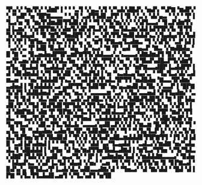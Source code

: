 ▜▚▞▞▝▆▞▛▞▝▟▆▛▐▝▝▝▃▜▝▞▄▃▚▜▝▞▚▟▞▟█▟▚▝▅▟▚▝▚▛▇▝▆▟▛▞▚▝▚▟▛▝▅▝█▛▇▃▃▃▝▝▄▜▝▃▟▜▜▟▊▃▛▛▐▝▉▝▞▃▚▝▟▞▄▃▝▝▞▝▝▛▐▜▃▞▅▝▊▝▆▞▛▟▆▟▉▜▜▟▊▞▟▝▝▜▝▞▜▞▆▞▞▞▝▞▟▜▃▃▞▝▊▃▛▟▆▜▚▟▐▃▆▞▝▞▅▜▛▛▇▞▞▟▅▜▞▟▛▟▜▃▛▟▝▜▃▜▟▃▆▞▟▟▐▟▜▜▛▞▙▝▊▜▜▜▞▞▜▟▄▟▝▝▉▝▇▜▞▜▅▟█▜▝▟▝▃▝▟▚▜▜▞▆▟▊▟▟▟▚▃▚▜▄▟▄▞▛▞▙▟▜▝▞▛▐▝▇▜▅▃▜▜▚▃▚▜▜▞▄▝▄▝▆▜▝▛▇▃▄▜▃▟▆▃▝▜▝▞▟▜▞▝▃▛▐▟▐▝▃▞▞▃▝▛▐▟█▝▉▃▙▞▝▟▄▝▐▞▚▃▞▝▇▝▛▝▄▟▝▜▄▃▛▝▇▃▝▞▅▟█▟▄▝█▝▇▝▃▝▉▃▅▟▅▟▛▜▛▃▆▛▇▜▜▞▟▟▃▃▞▃▚▃▃▃▞▟▇▟▆▟▜▝▉▞▝▞▙▞▃▞▛▃▅▞▟▟▚▝▟▞▛▟▃▜▅▝▝▟▞▟▚▝▛▜▟▝▅▝▚▝▊▜▙▟▚▟█▃▛▜▞▟▆▜▅▜▄▝█▃▙▟▝▜▃▟▟▃▛▃▞▜▟▜▝▞▛▜▞▝▝▞▃▜▞▝▆▛▇▃▃▟█▛▐▃▟▟▛▛▐▟▝▟▊▟▆▟▟▝▞▜▝▜▞▟▉▝▃▜▅▟▜▟▐▝▅▝▚▃▟▃▄▜▄▞▃▝▝▜▄▜▃▞▟▞▃▟▆▃▅▝▝▝▅▞▜▟▟▟▊▜▚▃▚▝▚▟▐▟▚▜▚▟▃▜▛▜▜▝▅▟█▟▅▝▇▃▃▜▛▟▆▞▃▟▅▟▐▝▊▟▟▟▟▞▃▞▄▟▛▜▜▃▜▟▉▜▛▝▅▞▄▃▅▟▊▟▄▜▙▝▞▃▃▛▐▝█▛▇▜▞▟▜▝▟▟█▟▅▟▝▃▆▜▄▝▅▃▚▝▃▃▃▃▆▝▃▞▝▞▙▞▃▃▅▟▝▟▜▜▄▟▆▞▝▃▜▃▜▝▊▟▝▝▟▃▚▟▛▃▚▝▃▟▞▃▛▟█▃▚▜▞▞▞▃▜▟█▟▜▟▉▜▞▝▇▝▐▛▐▟▄▟▊▞▛▝▞▜▟▝▉▟▜▟▊▜▛▜▟▞▚▜▜▝▆▞▆▟▐▃▙▜▛▃▜▞▞▞▜▞▅▝▞▟▜▝▐▟▝▟▇▛▇▟▝▟▆▝▛▝▉▛▇▞▞▜▃▜▃▜▚▟▊▟▃▃▛▟▚▟▄▞▝▜▟▜▛▝▆▟▚▜▜▟▃▝▝▜▃▞▛▟▚▞▜▞▞▝▊▞▜▜▅▟▝▃▙▟▟▟▟▞▅▜▜▃▝▞▞▝▞▟█▞▆▟▛▞▅▜▄▜▜▃▞▝▝▟▊▃▜▜▃▜▟▃▙▝▃▃▃▞▄▟▊▃▛▞▞▟▝▞▆▃▆▝█▞▜▞▝▞▛▝▜▝▄▜▃▝▊▝▚▟▄▟▅▞▃▟▅▜▄▜▛▃▜▟▉▟▇▞▛▞▝▜▝▝▚▜▄▜▃▛▐▞▝▞▞▃▜▞▆▟▃▜▟▜▅▞▆▜▚▜▙▟▉▟▝▝▛▞▟▝▟▞▙▟▚▟█▃▆▟▟▟▊▜▜▛▇▜▜▝▐▜▝▟▐▟▉▝▃▟▐▟▚▟▅▟▐▝▝▝▜▞▜▝▞▞▝▟▟▝▄▞▜▃▄▟▟▝▝▃▟▃▞▞▆▟▇▝▅▞▚▟▄▟▃▜▝▟█▟▟▟▐▝▟▜▅▝▟▝▆▞▆▟▜▜▅▜▙▟▃▟▇▟▐▝▆▜▃▞▜▜▅▝▞▜▞▜▟▃▞▟▇▛▐▜▟▞▛▞▄▟▊▝▄▃▞▜▞▝▐▛▐▝▄▟▆▟▆▞▙▟▝▞▆▟▟▟▇▃▃▃▞▝▉▟▅▝▐▟▄▟▚▃▝▞▄▛▐▃▜▟▝▟▄▟▝▞▅▞▝▃▅▝▜▝▞▜▝▞▅▜▜▞▆▝▊▝▊▛▇▃▟▝▉▟▚▞▄▝█▜▟▃▞▛▐▃▟▞▟▃▚▟▉▃▃▟▇▞▟▝▝▜▅▃▞▝▟▝▇▞▟▟▝▝█▟▝▟▐▛▇▝▚▜▃▜▜▃▙▟▊▃▅▜▝▞▜▃▚▟▜▝▅▜▉
